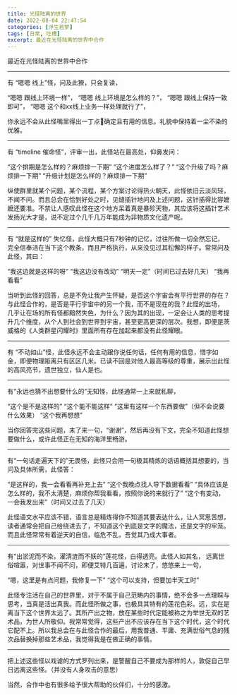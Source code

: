 ```yaml
---
title: 光怪陆离的世界
date: 2022-08-04 22:47:54
categories: [浮生若梦]
tags: [日常, 吐槽]
excerpt: 最近在光怪陆离的世界中合作
---
```


最近在光怪陆离的世界中合作

<hr>

有 “嗯嗯 线上”怪，问及此獠，只会复读，

“嗯嗯 跟线上环境一样”，
“嗯嗯 线上环境是怎么样的？”，
“嗯嗯 跟线上保持一致即可”，
“嗯嗯 这个和xx线上业务一样处理就行了”，

你永远不会从此怪嘴里得出一丁点🤏确定且有用的信息。礼貌中保持着一尘不染的优雅。

<hr>

有 “timeline 催命怪”，评审一出，此怪站在最高处，仰鼻发问：

“这个排期是怎么样的？麻烦排一下期”
“这个进度怎么样了？”
“这个升级了吗？麻烦排一下期”
“升级计划是怎么样的？麻烦排一下期”

纵使群里就某个问题，某个流程，某个方案讨论得热火朝天，此怪依旧云淡风轻，不闻不问。而且总会在恰到好处之时，见缝插针地问及上述问题，这针插得比容嬷嬷还要准。不禁让人感叹此怪在这个地方呆着真是暴殄天物，其应该将这插针艺术发扬光大才是，说不定过个几千几万年能成为非物质文化遗产呢。

<hr>

有 “就是这样的” 失忆怪，此怪大概只有7秒钟的记忆，过往所做一切全然忘记，完全信奉活在当下这个教条，而且严格执行，从来没见过其松懈的样子。常常问及此怪，其曰：

“我这边就是这样的呀”
“我这边没有改动”
“明天一定”（时间已过去好几天）
“我再看看”

当听到此怪的回答，总是不免让我产生怀疑，是否这个宇宙会有平行世界的存在？与此怪合作的，是否是平行宇宙中的另一个我，而不是现在的我？此怪的出场， 几乎让在场的所有怪都黯然失色，为什么？因为其的出现，一定会让人类的思考提升几个维度，从个人到社会到世界到宇宙，甚至更高更深的层次。我想，即便是茨威格的《人类群星闪耀时》里面所有存在加起来都没有此怪耀眼。

<hr>

有 “不动如山”怪，此怪永远不会主动跟你说任何话，任何有用的信息，惜字如金，即便物理距离只有区区几米。已读不回是对他人最高等级的尊重，展示出此怪的高风亮节，遗世独立，仙人是也。

<hr>

有“永远也猜不出想要什么的”无知怪，此怪通常一上来就私聊，

“这个是不是这样的”
“这个能不能这样”
“这里有这样一个东西要做”（但不会说要什么效果）
“这个我再想想”

当你回答完这些问题，末了来一句，“谢谢”，然后再没有下文，完全不知道此怪想要做什么，或许此怪正在无知的海洋里畅游。

<hr>

有“一句话走遍天下的”无畏怪，此怪只会用一句极其精炼的话语概括其想要的，当问及具体所需，此怪答：

“是这样的，我一会看看再补充上去”
“这个我晚点找人导下数据看看”
“具体应该是怎么样的，我不太清楚，麻烦你帮我看看，按照你说的来就行了”
“这个有变动，一会我发出来”（时间又过去了几天）

此怪语文水平应该不错，语言总是精炼得你不知道其要表达什么，让人冥思苦想，读者通常会把自己给绕进去了，不知道这个到底是文字的魔法，还是文字的牢笼。而且此怪常常有着逆天的自信，临危不乱，吾觉其乃成大事者。

<hr>

有“出淤泥而不染，濯清涟而不妖的”莲花怪，白得透亮。此怪人如其名， 远离世俗喧嚣，对世事不闻不问，即便艾特几百遍，讨论末了，悠悠来上一句，

“嗯，这里是有点问题，我修复一下”
“这个可以支持，但要加半天工时”

此怪专注活在自己的世界里，对于不属于自己范畴内的事情，绝不会多一点理睬与思考，当真是活出真我。而此怪所做之事，也极具其特有的莲花色彩。远，实在是离当下这个世界太远了。其所产出之物，放在某些时代定能被称之为举世无双的艺术品，为世人所敬仰。我常常觉得，这些产出不应该存在当下这个时代，这个时代它配不上。所以我总会在与此怪合作的最后，用我普通、平庸、充满世俗气息的残次品替换掉那些艺术品，我觉得我是在做正确的事情。

<hr>

把上述这些怪以戏谑的方式罗列出来，是警醒自己不要成为那样的人，敦促自己早日远离这些怪。（并没有人身攻击的意思）

当然，合作中也有很多给予很大帮助的伙伴们，十分的感激。 
